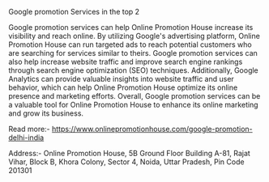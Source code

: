 Google promotion Services in the top 2

Google promotion services can help Online Promotion House increase its visibility and reach online. By utilizing Google's advertising platform, Online Promotion House can run targeted ads to reach potential customers who are searching for services similar to theirs. Google promotion services can also help increase website traffic and improve search engine rankings through search engine optimization (SEO) techniques. Additionally, Google Analytics can provide valuable insights into website traffic and user behavior, which can help Online Promotion House optimize its online presence and marketing efforts. Overall, Google promotion services can be a valuable tool for Online Promotion House to enhance its online marketing and grow its business.

Read more:- https://www.onlinepromotionhouse.com/google-promotion-delhi-india

Address:- Online Promotion House, 5B Ground Floor Building A-81, Rajat Vihar, Block B, Khora Colony, Sector 4, Noida, Uttar Pradesh, Pin Code 201301
